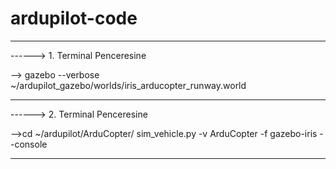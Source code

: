 # ardupilot-code
___________________________________________

------>  1. Terminal Penceresine

-->  gazebo --verbose ~/ardupilot_gazebo/worlds/iris_arducopter_runway.world
___________________________________________

------>  2. Terminal Penceresine

-->cd ~/ardupilot/ArduCopter/
sim_vehicle.py -v ArduCopter -f gazebo-iris --console
___________________________________________
